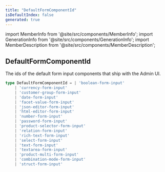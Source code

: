 ```yaml
---
title: "DefaultFormComponentId"
isDefaultIndex: false
generated: true
---
```

<!-- This file was generated from the Vendure source. Do not modify. Instead, re-run the "docs:build" script -->
import MemberInfo from '@site/src/components/MemberInfo';
import GenerationInfo from '@site/src/components/GenerationInfo';
import MemberDescription from '@site/src/components/MemberDescription';


## DefaultFormComponentId

<GenerationInfo sourceFile="packages/common/src/shared-types.ts" sourceLine="139" packageName="@vendure/common" />

The ids of the default form input components that ship with the
Admin UI.

```ts title="Signature"
type DefaultFormComponentId = | 'boolean-form-input'
    | 'currency-form-input'
    | 'customer-group-form-input'
    | 'date-form-input'
    | 'facet-value-form-input'
    | 'json-editor-form-input'
    | 'html-editor-form-input'
    | 'number-form-input'
    | 'password-form-input'
    | 'product-selector-form-input'
    | 'relation-form-input'
    | 'rich-text-form-input'
    | 'select-form-input'
    | 'text-form-input'
    | 'textarea-form-input'
    | 'product-multi-form-input'
    | 'combination-mode-form-input'
    | 'struct-form-input'
```
